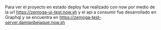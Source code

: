 Para ver el proyecto en estado deploy fue realizado con now
por medio de la url https://zemoga-ui-test.now.sh
y el api a consumir fue desarrollado en Graphql y se encuentra en https://zemoga-test-server.damianbejaque.now.sh 